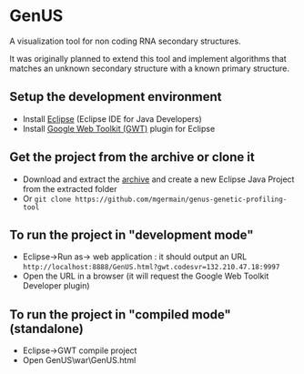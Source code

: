 # GenUS #
A visualization tool for non coding RNA secondary structures.

It was originally planned to extend this tool and implement algorithms that matches an unknown secondary structure with a known primary structure.


## Setup the development environment ##
  * Install [Eclipse](http://www.eclipse.org/downloads/) (Eclipse IDE for Java Developers)
  * Install [Google Web Toolkit (GWT)](http://www.gwtproject.org/) plugin for Eclipse

## Get the project from the archive or clone it ##
  * Download and extract the [archive](https://github.com/mgermain/genus-genetic-profiling-tool/releases/tag/v1.0) and create a new Eclipse Java Project from the extracted folder
  * Or `git clone https://github.com/mgermain/genus-genetic-profiling-tool`


## To run the project in "development mode" ##
  * Eclipse->Run as-> web application : it should output an URL `http://localhost:8888/GenUS.html?gwt.codesvr=132.210.47.18:9997`
  * Open the URL in a browser (it will request the Google Web Toolkit Developer plugin)


## To run the project in "compiled mode" (standalone) ##
  * Eclipse->GWT compile project
  * Open GenUS\war\GenUS.html
